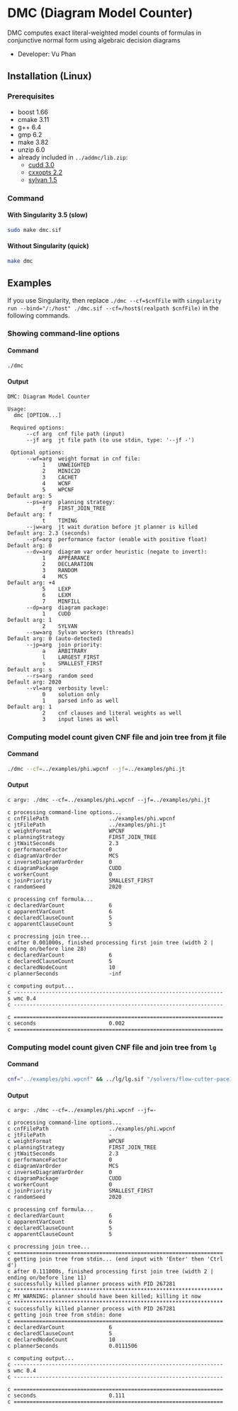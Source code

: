 # DMC (Diagram Model Counter)
DMC computes exact literal-weighted model counts of formulas in conjunctive normal form using algebraic decision diagrams
- Developer: Vu Phan

<!-- ####################################################################### -->

## Installation (Linux)

### Prerequisites
- boost 1.66
- cmake 3.11
- g++ 6.4
- gmp 6.2
- make 3.82
- unzip 6.0
- already included in `../addmc/lib.zip`:
  - [cudd 3.0](https://github.com/ivmai/cudd)
  - [cxxopts 2.2](https://github.com/jarro2783/cxxopts)
  - [sylvan 1.5](https://trolando.github.io/sylvan)

### Command
#### With Singularity 3.5 (slow)
```bash
sudo make dmc.sif
```
#### Without Singularity (quick)
```bash
make dmc
```

<!-- ####################################################################### -->

## Examples
If you use Singularity, then replace `./dmc --cf=$cnfFile` with `singularity run --bind="/:/host" ./dmc.sif --cf=/host$(realpath $cnfFile)` in the following commands.

### Showing command-line options
#### Command
```bash
./dmc
```
#### Output
```
DMC: Diagram Model Counter

Usage:
  dmc [OPTION...]

 Required options:
      --cf arg  cnf file path (input)
      --jf arg  jt file path (to use stdin, type: '--jf -')

 Optional options:
      --wf=arg  weight format in cnf file:
           1    UNWEIGHTED                                        
           2    MINIC2D                                           
           3    CACHET                                            
           4    WCNF                                              
           5    WPCNF                                             Default arg: 5
      --ps=arg  planning strategy:
           f    FIRST_JOIN_TREE                                   Default arg: f
           t    TIMING                                            
      --jw=arg  jt wait duration before jt planner is killed      Default arg: 2.3 (seconds)
      --pf=arg  performance factor (enable with positive float)   Default arg: 0
      --dv=arg  diagram var order heuristic (negate to invert):
           1    APPEARANCE                                        
           2    DECLARATION                                       
           3    RANDOM                                            
           4    MCS                                               Default arg: +4
           5    LEXP                                              
           6    LEXM                                              
           7    MINFILL                                           
      --dp=arg  diagram package:
           1    CUDD                                              Default arg: 1
           2    SYLVAN                                            
      --sw=arg  Sylvan workers (threads)                          Default arg: 0 (auto-detected)
      --jp=arg  join priority:
           a    ARBITRARY                                         
           l    LARGEST_FIRST                                     
           s    SMALLEST_FIRST                                    Default arg: s
      --rs=arg  random seed                                       Default arg: 2020
      --vl=arg  verbosity level:
           0    solution only                                     
           1    parsed info as well                               Default arg: 1
           2    cnf clauses and literal weights as well           
           3    input lines as well                               
```

### Computing model count given CNF file and join tree from jt file
#### Command
```bash
./dmc --cf=../examples/phi.wpcnf --jf=../examples/phi.jt
```
#### Output
```
c argv: ./dmc --cf=../examples/phi.wpcnf --jf=../examples/phi.jt

c processing command-line options...
c cnfFilePath                   ../examples/phi.wpcnf
c jtFilePath                    ../examples/phi.jt
c weightFormat                  WPCNF
c planningStrategy              FIRST_JOIN_TREE
c jtWaitSeconds                 2.3
c performanceFactor             0
c diagramVarOrder               MCS
c inverseDiagramVarOrder        0
c diagramPackage                CUDD
c workerCount                   0
c joinPriority                  SMALLEST_FIRST
c randomSeed                    2020

c processing cnf formula...
c declaredVarCount              6
c apparentVarCount              6
c declaredClauseCount           5
c apparentClauseCount           5

c procressing join tree...
c after 0.001000s, finished processing first join tree (width 2 | ending on/before line 28)
c declaredVarCount              6
c declaredClauseCount           5
c declaredNodeCount             10
c plannerSeconds                -inf

c computing output...
c ------------------------------------------------------------------
s wmc 0.4
c ------------------------------------------------------------------

c ==================================================================
c seconds                       0.002
c ==================================================================
```

### Computing model count given CNF file and join tree from `lg`
#### Command
```bash
cnf="../examples/phi.wpcnf" && ../lg/lg.sif "/solvers/flow-cutter-pace17/flow_cutter_pace17 -p 100" < $cnf | ./dmc --cf=$cnf --jf=-
```
#### Output
```
c argv: ./dmc --cf=../examples/phi.wpcnf --jf=-

c processing command-line options...
c cnfFilePath                   ../examples/phi.wpcnf
c jtFilePath                    -
c weightFormat                  WPCNF
c planningStrategy              FIRST_JOIN_TREE
c jtWaitSeconds                 2.3
c performanceFactor             0
c diagramVarOrder               MCS
c inverseDiagramVarOrder        0
c diagramPackage                CUDD
c workerCount                   0
c joinPriority                  SMALLEST_FIRST
c randomSeed                    2020

c processing cnf formula...
c declaredVarCount              6
c apparentVarCount              6
c declaredClauseCount           5
c apparentClauseCount           5

c procressing join tree...
c ==================================================================
c getting join tree from stdin... (end input with 'Enter' then 'Ctrl d')
c after 0.111000s, finished processing first join tree (width 2 | ending on/before line 11)
c successfully killed planner process with PID 267281
c ******************************************************************
c MY_WARNING: planner should have been killed; killing it now
c ******************************************************************
c successfully killed planner process with PID 267281
c getting join tree from stdin: done
c ==================================================================
c declaredVarCount              6
c declaredClauseCount           5
c declaredNodeCount             10
c plannerSeconds                0.0111506

c computing output...
c ------------------------------------------------------------------
s wmc 0.4
c ------------------------------------------------------------------

c ==================================================================
c seconds                       0.111
c ==================================================================
```
